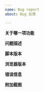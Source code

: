 ```yaml
---
name: Bug report
about: Bug 反馈

---
```

<!-- 最好先在预览离线版(Preview Offline)中测试一下, 有些问题可能已经修复了但还未正式发布 -->

<!-- 请先确保您已在issues里搜索过相关问题, 避免重复 -->

<!-- 请先确保您已阅读过 README 中对此功能的相关说明, 其中一些细节说明可能就能解决您的问题 -->
<!-- https://github.com/the1812/Bilibili-Evolved/blob/master/README.md#%E5%8A%9F%E8%83%BD -->

**关于哪一项功能**


**问题描述**
<!-- 如何重现此问题, 在哪个页面里出现这个问题, 比如视频相关的可以提供一下av号 -->


**脚本版本**
<!-- 例如正式版1.10.0 -->


**浏览器版本**
<!-- 例如Chrome 80 -->


**错误信息**
<!-- **请尽量填写, 这对于确定问题原因非常重要** -->
<!-- 脚本直接报告的错误信息, 或者浏览器开发者工具(F12 或 Ctrl+Shift+I 召唤)里Console一栏的输出, 详见 https://github.com/the1812/Bilibili-Evolved/wiki/查看浏览器输出的信息 -->


**附加截图**
